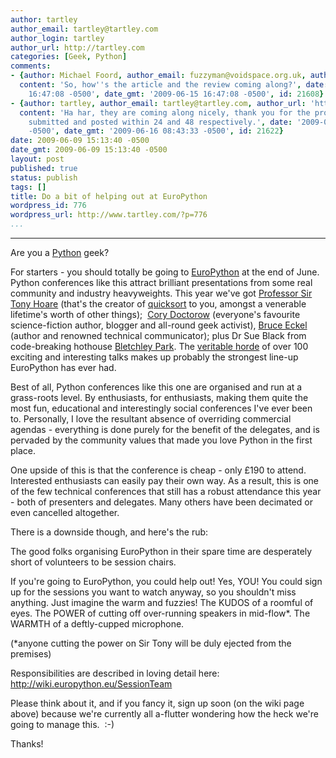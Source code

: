 ```yaml
---
author: tartley
author_email: tartley@tartley.com
author_login: tartley
author_url: http://tartley.com
categories: [Geek, Python]
comments:
- {author: Michael Foord, author_email: fuzzyman@voidspace.org.uk, author_url: 'http://www.ironpythoninaction.com',
  content: 'So, how''s the article and the review coming along?', date: '2009-06-15
    16:47:08 -0500', date_gmt: '2009-06-15 16:47:08 -0500', id: 21608}
- {author: tartley, author_email: tartley@tartley.com, author_url: 'http://tartley.com',
  content: 'Ha har, they are coming along nicely, thank you for the prod. Hopefully
    submitted and posted within 24 and 48 respectively.', date: '2009-06-16 08:43:33
    -0500', date_gmt: '2009-06-16 08:43:33 -0500', id: 21622}
date: 2009-06-09 15:13:40 -0500
date_gmt: 2009-06-09 15:13:40 -0500
layout: post
published: true
status: publish
tags: []
title: Do a bit of helping out at EuroPython
wordpress_id: 776
wordpress_url: http://www.tartley.com/?p=776
...
```

---

Are you a [Python](http://python.org) geek?

For starters - you should totally be going to
[EuroPython](http://www.europython.eu/) at the end of June. Python
conferences like this attract brilliant presentations from some real
community and industry heavyweights. This year we've got [Professor Sir
Tony Hoare](http://en.wikipedia.org/wiki/Tony_Hoare) (that's the creator
of [quicksort](http://en.wikipedia.org/wiki/Quicksort) to you, amongst a
venerable lifetime's worth of other
things); [](http://blogs.msdn.com/hugunin/) [Cory
Doctorow](http://craphound.com/) (everyone's favourite science-fiction
author, blogger and all-round geek activist), [Bruce
Eckel](http://www.mindviewinc.com/Index.php) (author and renowned
technical communicator); plus Dr Sue Black from code-breaking hothouse
[Bletchley Park](http://en.wikipedia.org/wiki/Bletchley_park). The
[veritable horde](http://www.europython.eu/talks/timetable/) of over 100
exciting and interesting talks makes up probably the strongest line-up
EuroPython has ever had.

Best of all, Python conferences like this one are organised and run at a
grass-roots level. By enthusiasts, for enthusiasts, making them quite
the most fun, educational and interestingly social conferences I've ever
been to. Personally, I love the resultant absence of overriding
commercial agendas - everything is done purely for the benefit of the
delegates, and is pervaded by the community values that made you love
Python in the first place.

One upside of this is that the conference is cheap - only £190 to
attend. Interested enthusiasts can easily pay their own way. As a
result, this is one of the few technical conferences that still has a
robust attendance this year - both of presenters and delegates. Many
others have been decimated or even cancelled altogether.

There is a downside though, and here's the rub:

The good folks organising EuroPython in their spare time are desperately
short of volunteers to be session chairs.

If you're going to EuroPython, you could help out! Yes, YOU! You could
sign up for the sessions you want to watch anyway, so you shouldn't miss
anything. Just imagine the warm and fuzzies! The KUDOS of a roomful of
eyes. The POWER of cutting off over-running speakers in mid-flow\*. The
WARMTH of a deftly-cupped microphone.

(\*anyone cutting the power on Sir Tony will be duly ejected from the
premises)

Responsibilities are described in loving detail here:\
<http://wiki.europython.eu/SessionTeam>

Please think about it, and if you fancy it, sign up soon (on the wiki
page above) because we're currently all a-flutter wondering how the heck
we're going to manage this.  :-)

Thanks!
